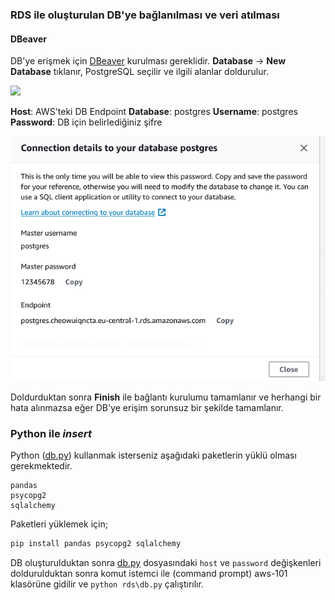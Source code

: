### RDS ile oluşturulan DB'ye bağlanılması ve veri atılması
#### DBeaver

DB'ye erişmek için [DBeaver](https://dbeaver.io/download/) kurulması gereklidir. **Database** -> **New Database** tıklanır, PostgreSQL seçilir ve ilgili alanlar doldurulur.


<img src="https://dbeaver.com/wp-content/uploads/2022/03/Screen-Shot-2022-03-03-at-11.52.55-AM.png">

<br>

**Host**: AWS'teki DB Endpoint
**Database**: postgres
**Username**: postgres
**Password**: DB için belirlediğiniz şifre

![](assets/rds_auth.png)

Doldurduktan sonra **Finish** ile bağlantı kurulumu tamamlanır ve herhangi bir hata alınmazsa eğer DB'ye erişim sorunsuz bir şekilde tamamlanır.

### Python ile *insert*
Python ([db.py](db.py)) kullanmak isterseniz aşağıdaki paketlerin yüklü olması gerekmektedir.

```
pandas
psycopg2
sqlalchemy
```

Paketleri yüklemek için;
```bash
pip install pandas psycopg2 sqlalchemy 
```

DB oluşturulduktan sonra [db.py](db.py) dosyasındaki `host` ve `password` değişkenleri doldurulduktan sonra komut istemci ile (command prompt) aws-101 klasörüne gidilir ve `python rds\db.py` çalıştırılır.

